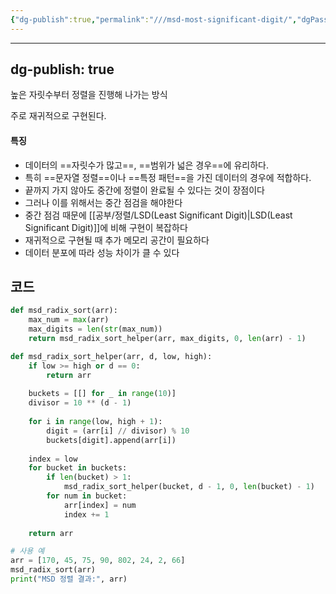 ```yaml
---
{"dg-publish":true,"permalink":"///msd-most-significant-digit/","dgPassFrontmatter":true}
---
```



---
dg-publish: true
---
높은 자릿수부터 정렬을 진행해 나가는 방식

주로 재귀적으로 구현된다.

#### 특징
- 데이터의 ==자릿수가 많고==, ==범위가 넓은 경우==에 유리하다.
- 특히 ==문자열 정렬==이나 ==특정 패턴==을 가진 데이터의 경우에 적합하다.
- 끝까지 가지 않아도 중간에 정렬이 완료될 수 있다는 것이 장점이다
- 그러나 이를 위해서는 중간 점검을 해야한다
- 중간 점검 때문에 [[공부/정렬/LSD(Least Significant Digit)\|LSD(Least Significant Digit)]]에 비해 구현이 복잡하다
- 재귀적으로 구현될 때 추가 메모리 공간이 필요하다
- 데이터 분포에 따라 성능 차이가 클 수 있다
## 코드
```python
def msd_radix_sort(arr):
    max_num = max(arr)
    max_digits = len(str(max_num))
    return msd_radix_sort_helper(arr, max_digits, 0, len(arr) - 1)

def msd_radix_sort_helper(arr, d, low, high):
    if low >= high or d == 0:
        return arr
    
    buckets = [[] for _ in range(10)]
    divisor = 10 ** (d - 1)
    
    for i in range(low, high + 1):
        digit = (arr[i] // divisor) % 10
        buckets[digit].append(arr[i])
    
    index = low
    for bucket in buckets:
        if len(bucket) > 1:
            msd_radix_sort_helper(bucket, d - 1, 0, len(bucket) - 1)
        for num in bucket:
            arr[index] = num
            index += 1
    
    return arr

# 사용 예
arr = [170, 45, 75, 90, 802, 24, 2, 66]
msd_radix_sort(arr)
print("MSD 정렬 결과:", arr)
```